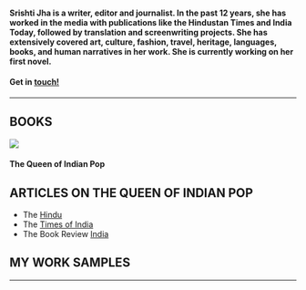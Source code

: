 
#### Srishti Jha is a writer, editor and journalist. In the past 12 years, she has worked in the media with publications like the Hindustan Times and India Today, followed by translation and screenwriting projects. She has extensively covered art, culture, fashion, travel, heritage, languages, books, and human narratives in her work. She is currently working on her first novel.


#### Get in <a href = "mailto: jha.srishti@gmail.com">touch!</a>
---

## BOOKS

<img src="https://cloudfront.penguin.co.in/wp-content/uploads/2022/07/9780670095872.jpg"/>

#### The Queen of Indian Pop

## ARTICLES ON THE QUEEN OF INDIAN POP

- The <a href = "https://www.thehindu.com/life-and-style/usha-uthup-discusses-her-biography-the-queen-of-indian-pop/article65630922.ece">Hindu</a>
- The <a href = "https://m.timesofindia.com/life-style/books/reviews/book-review-the-queen-of-indian-pop-the-authorised-biography-of-usha-uthup/articleshow/90269064.cms?fbclid=IwAR0Y4YzdrvHE9c2d13RYD8D82lS9US_6GTNsBU0JPdeooQZE7c9hEg1-wBU&mibextid=Zxz2cZ
">Times of India</a>
- The Book Review <a href = "https://www.thebookreviewindia.org/arc-of-a-fabled-career">India</a>

## MY WORK SAMPLES




---


